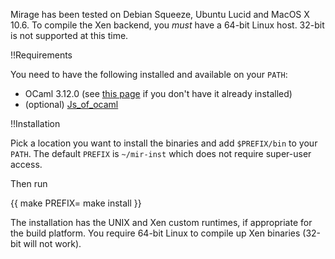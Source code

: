 Mirage has been tested on Debian Squeeze, Ubuntu Lucid and MacOS X 10.6. To compile the Xen backend, you *must* have a 64-bit Linux host.  32-bit is not supported at this time.

!!Requirements

You need to have the following installed and available on your `PATH`:

* OCaml 3.12.0 (see [this page](/wiki/install-ocaml) if you don't have it already installed)
* (optional) [Js_of_ocaml](http://ocsigen.org/js_of_ocaml/install)

!!Installation

Pick a location you want to install the binaries and add `$PREFIX/bin` to your `PATH`. The default `PREFIX` is `~/mir-inst` which does not require super-user access.

Then run

{{
make PREFIX=<location>
make install
}}

The installation has the UNIX and Xen custom runtimes, if appropriate for the build platform.  You require 64-bit Linux to compile up Xen binaries (32-bit will not work).

